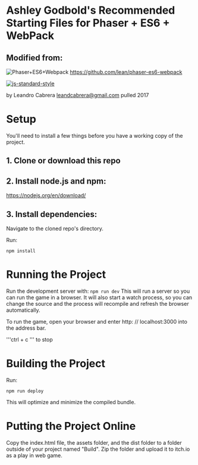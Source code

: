 # Ashley Godbold's Recommended Starting Files for Phaser + ES6 + WebPack


## Modified from:
![Phaser+ES6+Webpack](https://raw.githubusercontent.com/lean/phaser-es6-webpack/master/assets/images/phaser-es6-webpack.jpg)
https://github.com/lean/phaser-es6-webpack

[![js-standard-style](https://cdn.rawgit.com/feross/standard/master/badge.svg)](https://github.com/feross/standard)

by Leandro Cabrera <leandcabrera@gmail.com>
pulled 2017


# Setup
You'll need to install a few things before you have a working copy of the project.

## 1. Clone or download this repo

## 2. Install node.js and npm:

https://nodejs.org/en/download/ 


## 3. Install dependencies:

Navigate to the cloned repo's directory.

Run:

```npm install``` 


# Running the Project
Run the development server with:
```npm run dev```
This will run a server so you can run the game in a browser. It will also start a watch process, so you can change the source and the process will recompile and refresh the browser automatically.

To run the game, open your browser and enter http: // localhost:3000 into the address bar.

'''ctrl  +  c ''' to stop


# Building the Project
Run:

```npm run deploy```

This will optimize and minimize the compiled bundle.

# Putting the Project Online
Copy the index.html file, the assets folder, and the dist folder to a folder outside of your project named "Build".
Zip the folder and upload it to itch.io as a play in web game.
